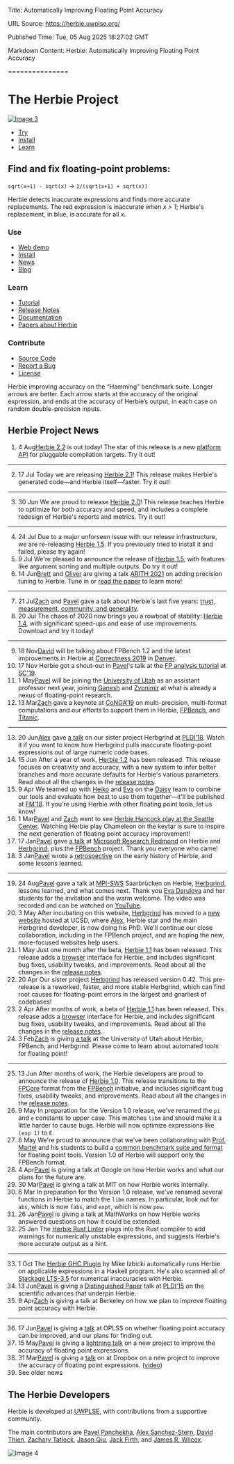 Title: Automatically Improving Floating Point Accuracy

URL Source: https://herbie.uwplse.org/

Published Time: Tue, 05 Aug 2025 18:27:02 GMT

Markdown Content:
Herbie: Automatically Improving Floating Point Accuracy

===============

The Herbie Project
==================

[![Image 3](https://herbie.uwplse.org/logo-car.png)](https://herbie.uwplse.org/)
*   [Try](https://herbie.uwplse.org/demo/)
*   [Install](https://herbie.uwplse.org/doc/latest/installing.html)
*   [Learn](https://herbie.uwplse.org/doc/latest/tutorial.html)

Find and fix floating-point problems:
-------------------------------------

`sqrt(x+1) - sqrt(x)` → `1/(sqrt(x+1) + sqrt(x))`

 Herbie detects inaccurate expressions and finds more accurate replacements. The red expression is inaccurate when _x > 1_; Herbie's replacement, in blue, is accurate for all _x_. 

### Use

*   [Web demo](https://herbie.uwplse.org/demo/)
*   [Install](https://herbie.uwplse.org/doc/latest/installing.html)
*   [News](https://herbie.uwplse.org/#news)
*   [Blog](https://herbie.uwplse.org/doc.html#blog)

### Learn

*   [Tutorial](https://herbie.uwplse.org/doc/latest/tutorial.html)
*   [Release Notes](https://herbie.uwplse.org/doc/latest/release-notes.html)
*   [Documentation](https://herbie.uwplse.org/doc.html)
*   [Papers about Herbie](https://herbie.uwplse.org/papers.html)

### Contribute

*   [Source Code](https://github.com/herbie-fp/herbie)
*   [Report a Bug](https://github.com/herbie-fp/herbie/issues)
*   [License](https://github.com/herbie-fp/herbie/blob/master/LICENSE.md)

Herbie improving accuracy on the “Hamming” benchmark suite. Longer arrows are better. Each arrow starts at the accuracy of the original expression, and ends at the accuracy of Herbie’s output, in each case on random double-precision inputs.

Herbie Project News
-------------------

1.   4 Aug[Herbie 2.2](https://herbie.uwplse.org/doc/2.2/release-notes.html) is out today! The star of this release is a new [platform API](https://herbie.uwplse.org/doc/2.2/platforms.html) for pluggable compilation targets. Try it out!

* * *

2.   17 Jul Today we are releasing [Herbie 2.1](https://herbie.uwplse.org/doc/2.1/release-notes.html)! This release makes Herbie's generated code—and Herbie itself—faster. Try it out!

* * *

3.   30 Jun We are proud to release [Herbie 2.0](https://herbie.uwplse.org/doc/2.0/release-notes.html)! This release teaches Herbie to optimize for both accuracy and speed, and includes a complete redesign of Herbie's reports and metrics. Try it out!

* * *

4.   24 Jul Due to a major unforseen issue with our release infrastructure, we are re-releasing [Herbie 1.5](https://herbie.uwplse.org/doc/1.5/release-notes.html). If you previously tried to install it and failed, please try again!
5.   9 Jul We're pleased to announce the release of [Herbie 1.5](https://herbie.uwplse.org/doc/1.5/release-notes.html), with features like argument sorting and multiple outputs. Do try it out!
6.   14 Jun[Brett](https://www.bsaiki.com/) and [Oliver](https://www.oflatt.com/) are giving a talk [ARITH 2021](http://arith2021.arithsymposium.org/) on adding precision tuning to Herbie. Tune in or [read the paper](https://herbie.uwplse.org/papers.html) to learn more!

* * *

7.   21 Jul[Zach](https://homes.cs.washington.edu/~ztatlock/) and [Pavel](https://pavpanchekha.com/) gave a talk about Herbie's last five years: [trust, measurement, community, and generality](https://www.youtube.com/watch?v=E2KtVa7j2eY&list=PL6VFuHglY6bKikq0bE5XTKFbKaY67l8aV&index=2&t=0s).
8.   20 Jul The chaos of 2020 now brings you a rowboat of stability: [Herbie 1.4](https://herbie.uwplse.org/doc/1.4/release-notes.html), with significant speed-ups and ease of use improvements. Download and try it today!

* * *

9.   18 Nov[David](http://davidthien.com/) will be talking about FPBench 1.2 and the latest improvements in Herbie at [Correctness 2019](https://correctness-workshop.github.io/2019/) in [Denver](https://sc19.supercomputing.org/).
10.   17 Nov Herbie got a shout-out in [Pavel](https://pavpanchekha.com/)'s talk at the [FP analysis tutorial](http://fpanalysistools.org/sc19/) at [SC'19](https://sc19.supercomputing.org/).
11.   1 May[Pavel](https://pavpanchekha.com/) will be joining the [University of Utah](https://www.utah.edu/) as an assistant professor next year, joining [Ganesh](http://www.cs.utah.edu/~ganesh/) and [Zvonimir](https://zvonimir.info/) at what is already a nexus of floating-point research.
12.   13 Mar[Zach](https://homes.cs.washington.edu/~ztatlock/) gave a keynote at [CoNGA’19](https://posithub.org/conga/2019/) on multi-precision, multi-format computations and our efforts to support them in Herbie, [FPBench](http://fpbench.org/), and [Titanic](http://titanic.uwplse.org/).

* * *

13.   20 Jun[Alex](http://alexsanchezstern.com/) gave [a talk](https://www.youtube.com/watch?v=bFL6PaPrz8Y) on our sister project Herbgrind at [PLDI’18](https://conf.researchr.org/home/pldi-2018). Watch it if you want to know how Herbgrind pulls inaccurate floating-point expressions out of large numeric code bases.
14.   15 Jun After a year of work, [Herbie 1.2](https://herbie.uwplse.org/doc/1.2/release-notes.html) has been released. This release focuses on creativity and accuracy, with a new system to infer better branches and more accurate defaults for Herbie's various parameters. Read about all the changes in the [release notes](https://herbie.uwplse.org/doc/1.2/release-notes.html).
15.   9 Apr We teamed up with [Heiko](https://www.mpi-sws.org/people/hbecker/) and [Eva](https://people.mpi-sws.org/~eva/) on the [Daisy](https://github.com/malyzajko/daisy) team to combine our tools and evaluate how best to use them together—it'll be published at [FM’18](https://fm2018.org/). If you're using Herbie with other floating point tools, let us know!
16.   1 Mar[Pavel](https://pavpanchekha.com/) and [Zach](https://homes.cs.washington.edu/~ztatlock/) went to see [Herbie Hancock play at the Seattle Center](https://www.mccawhall.com/events/detail/herbie-hancock). Watching Herbie play Chameleon on the keytar is sure to inspire the next generation of floating point accuracy improvement!
17.   17 Jan[Pavel](https://pavpanchekha.com/) gave [a talk](https://www.youtube.com/watch?v=oYtnXEZC0jk) at [Microsoft Research Redmond](https://www.microsoft.com/en-us/research/) on Herbie and [Herbgrind](http://herbgrind.ucsd.edu/), plus the [FPBench](http://fpbench.org/) project. Thank you everyone who came!
18.   3 Jan[Pavel](https://pavpanchekha.com/) wrote a [retrospective](http://pavpanchekha.com/blog/how-herbie.html) on the early history of Herbie, and some lessons learned.

* * *

19.   24 Aug[Pavel](https://pavpanchekha.com/) gave a talk at [MPI-SWS](https://www.mpi-sws.org/) Saarbrücken on Herbie, [Herbgrind](http://herbgrind.ucsd.edu/), lessons learned, and what comes next. Thank you [Eva Darulova](https://people.mpi-sws.org/~eva/) and her students for the invitation and the warm welcome. The video was recorded and can be watched on [YouTube](https://www.youtube.com/watch?v=WvDZ4m4fAF0).
20.   3 May After incubating on this website, [Herbgrind](http://herbgrind.ucsd.edu/) has moved to a [new website](http://herbgrind.ucsd.edu/) hosted at UCSD, where [Alex](http://alexsanchezstern.com/), Herbie star and the main Herbgrind developer, is now doing his PhD. We'll continue our close collaboration, including in the FPBench project, and are hoping the new, more-focused websites help users.
21.   1 May Just one month after the beta, [Herbie 1.1](https://herbie.uwplse.org/doc/1.1/release-notes.html) has been released. This release adds a [browser](https://herbie.uwplse.org/doc/latest/using-web.html) interface for Herbie, and includes significant bug fixes, usability tweaks, and improvements. Read about all the changes in the [release notes](https://herbie.uwplse.org/doc/1.1/release-notes.html).
22.   20 Apr Our sister project [Herbgrind](http://herbgrind.ucsd.edu/) has released version 0.42. This pre-release is a reworked, faster, and more stable Herbgrind, which can find root causes for floating-point errors in the largest and gnarliest of codebases!
23.   2 Apr After months of work, a beta of [Herbie 1.1](https://herbie.uwplse.org/doc/1.1/release-notes.html) has been released. This release adds a [browser](https://herbie.uwplse.org/doc/latest/using-web.html) interface for Herbie, and includes significant bug fixes, usability tweaks, and improvements. Read about all the changes in the [release notes](https://herbie.uwplse.org/doc/1.1/release-notes.html).
24.   3 Feb[Zach](https://s3-us-west-2.amazonaws.com/uwplse/Herbie/dropbox-2014-04.mp4) is giving [a talk](http://www.cs.utah.edu/calendar/colloquium-zach-tatlock/) at the University of Utah about Herbie, FPBench, and Herbgrind. Please come to learn about automated tools for floating point!

* * *

25.   13 Jun After months of work, the Herbie developers are proud to announce the release of [Herbie 1.0](https://herbie.uwplse.org/doc/1.0/release-notes.html). This release transitions to the [FPCore](https://herbie.uwplse.org/doc/latest/input.html) format from the [FPBench](http://fpbench.org/) initiative, and includes significant bug fixes, usability tweaks, and improvements. Read about all the changes in the [release notes](https://herbie.uwplse.org/doc/1.0/release-notes.html).
26.   9 May In preparation for the Version 1.0 release, we've renamed the `pi` and `e` constants to upper case. This matches `libm` and should make it a little harder to cause bugs. Herbie will now optimize expressions like `(exp 1)` to `E`.
27.   6 May We're proud to announce that we've been collaborating with [Prof. Martel](http://perso.univ-perp.fr/mmartel/) and his students to build a [common benchmark suite and format](http://fpbench.org/) for floating point tools. Version 1.0 of Herbie will support only the FPBench format.
28.   4 Apr[Pavel](https://pavpanchekha.com/) is giving a talk at Google on how Herbie works and what our plans for the future are.
29.   30 Mar[Pavel](https://pavpanchekha.com/) is giving a talk at MIT on how Herbie works internally.
30.   6 Mar In preparation for the Version 1.0 release, we've renamed several functions in Herbie to match the `libm` names. In particular, look out for `abs`, which is now `fabs`, and `expt`, which is now `pow`.
31.   26 Jan[Pavel](https://pavpanchekha.com/) is giving a talk at MathWorks on how Herbie works answered questions on how it could be extended.
32.   25 Jan The [Herbie Rust Linter](https://github.com/mcarton/rust-herbie-lint) plugs into the Rust compiler to add warnings for numerically unstable expressions, and suggests Herbie's more accurate output as a hint.

* * *

33.   1 Oct The [Herbie GHC Plugin](https://github.com/mikeizbicki/HerbiePlugin#herbie-ghc-plugin) by Mike Izbicki automatically runs Herbie on applicable expressions in a Haskell program. He's also scanned all of [Stackage LTS-3.5](https://www.stackage.org/lts-3.5) for numerical inaccuracies with Herbie.
34.   13 Jun[Pavel](https://pavpanchekha.com/) is giving a [Distinguished Paper](https://herbie.uwplse.org/papers.html) talk at [PLDI’15](http://conf.researchr.org/home/pldi2015) on the scientific advances that underpin Herbie.
35.   9 Apr[Zach](https://homes.cs.washington.edu/~ztatlock/) is giving a talk at Berkeley on how we plan to improve floating point accuracy with Herbie.

* * *

36.   17 Jun[Pavel](https://pavpanchekha.com/) is giving a [talk](https://s3-us-west-2.amazonaws.com/uwplse/Herbie/oplss-2014-06.pdf) at OPLSS on whether floating point accuracy can be improved, and our plans for finding out.
37.   15 May[Pavel](https://pavpanchekha.com/) is giving a [lightning talk](https://s3-us-west-2.amazonaws.com/uwplse/Herbie/lightingtalk-2014-05.pdf) on a new project to improve the accuracy of floating point expressions.
38.   31 Mar[Pavel](https://pavpanchekha.com/) is giving a [talk](https://s3-us-west-2.amazonaws.com/uwplse/Herbie/dropbox-2014-04.pdf) on at Dropbox on a new project to improve the accuracy of floating point expressions. ([video](https://s3-us-west-2.amazonaws.com/uwplse/Herbie/dropbox-2014-04.mp4))
39.   See older news

The Herbie Developers
---------------------

Herbie is developed at [UW](https://cs.washington.edu/)[PLSE](https://uwplse.org/), with contributions from a supportive community.

The main contributors are [Pavel Panchekha](https://pavpanchekha.com/), [Alex Sanchez-Stern](http://alexsanchezstern.com/), [David Thien](https://homes.cs.washington.edu/~dthien/blog/), [Zachary Tatlock](https://homes.cs.washington.edu/~ztatlock/), [Jason Qiu](https://herbie.uwplse.org/), [Jack Firth](https://github.com/jackfirth), and [James R. Wilcox](http://homes.cs.washington.edu/~jrw12/).

![Image 4](https://herbie.uwplse.org/doc/latest/team.png)
